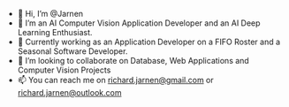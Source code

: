 - 👋 Hi, I’m @Jarnen
- 👀 I’m an AI Computer Vision Application Developer and an AI Deep Learning Enthusiast.
- 🌱 Currently working as an Application Developer on a FIFO Roster and  a Seasonal Software Developer.  
- 💞️ I’m looking to collaborate on Database, Web Applications and Computer Vision Projects
- 📫 You can reach me on richard.jarnen@gmail.com or richard.jarnen@outlook.com

<!---
Jarnen/Jarnen is a ✨ special ✨ repository because its `README.md` (this file) appears on your GitHub profile.
You can click the Preview link to take a look at your changes.
--->
